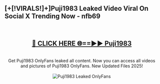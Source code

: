 <h2>[+[!VIRALS!]+]Puji1983 Leaked Video Viral On Social X Trending Now - nfb69</h2>
<br>
<div align="center">
<h2><a href="https://libra.edu.pl?Puji1983" rel="nofollow">🔴 CLICK HERE 🌐==►► Puji1983</a></h2>
<br>
Get Puji1983 OnlyFans leaked all content. Now you can access all videos and pictures of Puji1983 OnlyFans. New Updated Files 2025!
<br>
<br>
<a href="https://libra.edu.pl?Puji1983" rel="nofollow" data-target="animated-image.originalLink"><img src="https://i.ibb.co.com/WyWwxjT/player-gif2.gif" alt="Puji1983 Leaked OnlyFans" style="max-width: 100%; display: inline-block;" data-target="animated-image.originalImage"></a>
</div>
<br>